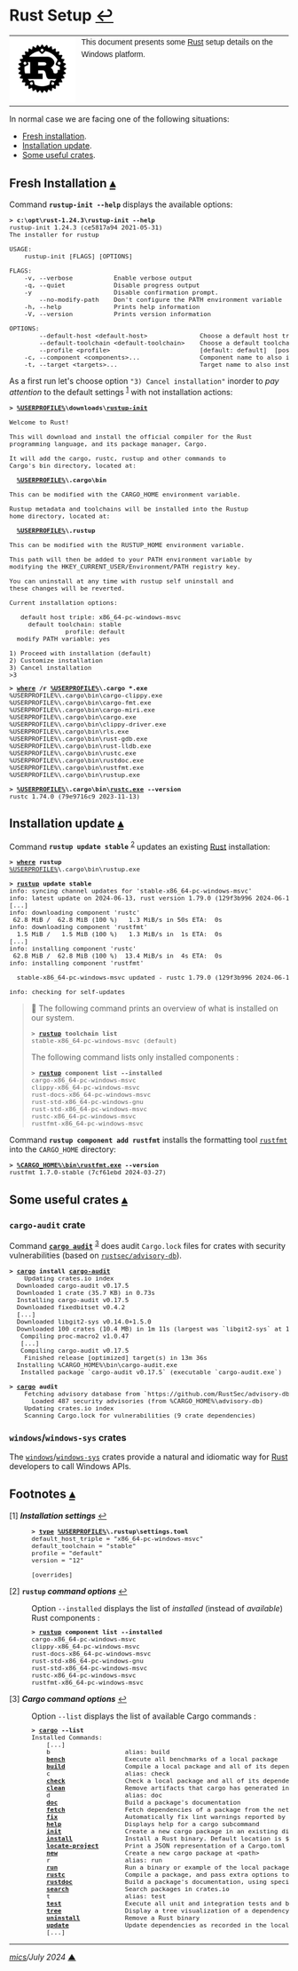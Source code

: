 # <span id="top">Rust Setup</span> <span style="size:30%;"><a href="README.md">↩</a></span>

<table style="font-family:Helvetica,Arial;line-height:1.6;">
  <tr>
  <td style="border:0;padding:0 10px 0 0;min-width:120px;"><a href="https://www.rust-lang.org/" rel="external"><img src="./docs/images/rust-logo-blk.svg" width="120" alt="Rust project"/></a></td>
  <td style="border:0;padding:0;vertical-align:text-top;">This document presents some <a href="https://www.rust-lang.org/" rel="external">Rust</a> setup details on the Windows platform.
  </td>
  </tr>
</table>

In normal case we are facing one of the following situations:
- [Fresh installation](#installation).
- [Installation update](#update).
- [Some useful crates](#crates).

## <span id="installation">Fresh Installation</span> [**&#x25B4;**](#top)

Command **`rustup-init --help`** displays the available options:

<pre style="font-size:80%;">
<b>&gt; c:\opt\rust-1.24.3\rustup-init</a> --help</b>
rustup-init 1.24.3 (ce5817a94 2021-05-31)
The installer for rustup

USAGE:
    rustup-init [FLAGS] [OPTIONS]

FLAGS:
    -v, --verbose           Enable verbose output
    -q, --quiet             Disable progress output
    -y                      Disable confirmation prompt.
        --no-modify-path    Don't configure the PATH environment variable
    -h, --help              Prints help information
    -V, --version           Prints version information

OPTIONS:
        --default-host &lt;default-host&gt;              Choose a default host triple
        --default-toolchain &lt;default-toolchain&gt;    Choose a default toolchain to install
        --profile &lt;profile&gt;                        [default: default]  [possible values: minimal, default, complete]
    -c, --component &lt;components&gt;...                Component name to also install
    -t, --target &lt;targets&gt;...                      Target name to also install
</pre>

As a first run let's choose option `"3) Cancel installation"` inorder to *pay attention* to the default settings <sup id="anchor_01">[1](#footnote_01)</sup> with not installation actions:

<pre style="font-size:80%;">
<b>&gt; <a href="https://en.wikipedia.org/wiki/Environment_variable#Default_values">%USERPROFILE%</a>\downloads\<a href="https://rust-lang.github.io/rustup/installation/index.html">rustup-init</a></b>

Welcome to Rust!

This will download and install the official compiler for the Rust
programming language, and its package manager, Cargo.

It will add the cargo, rustc, rustup and other commands to
Cargo's bin directory, located at:

  <b><a href="https://en.wikipedia.org/wiki/Environment_variable#Default_values">%USERPROFILE%</a>\.cargo\bin</b>

This can be modified with the CARGO_HOME environment variable.

Rustup metadata and toolchains will be installed into the Rustup
home directory, located at:

  <b><a href="https://en.wikipedia.org/wiki/Environment_variable#Default_values">%USERPROFILE%</a>\.rustup</b>

This can be modified with the RUSTUP_HOME environment variable.

This path will then be added to your PATH environment variable by
modifying the HKEY_CURRENT_USER/Environment/PATH registry key.

You can uninstall at any time with rustup self uninstall and
these changes will be reverted.

Current installation options:

   default host triple: x86_64-pc-windows-msvc
     default toolchain: stable
               profile: default
  modify PATH variable: yes

1) Proceed with installation (default)
2) Customize installation
3) Cancel installation
>3
</pre>

<pre style="font-size:80%;">
<b>&gt; <a href="https://docs.microsoft.com/en-us/windows-server/administration/windows-commands/where_1">where</a> /r <a href="https://en.wikipedia.org/wiki/Environment_variable#Default_values">%USERPROFILE%</a>\.cargo *.exe</b>
%USERPROFILE%\.cargo\bin\cargo-clippy.exe
%USERPROFILE%\.cargo\bin\cargo-fmt.exe
%USERPROFILE%\.cargo\bin\cargo-miri.exe
%USERPROFILE%\.cargo\bin\cargo.exe
%USERPROFILE%\.cargo\bin\clippy-driver.exe
%USERPROFILE%\.cargo\bin\rls.exe
%USERPROFILE%\.cargo\bin\rust-gdb.exe
%USERPROFILE%\.cargo\bin\rust-lldb.exe
%USERPROFILE%\.cargo\bin\rustc.exe
%USERPROFILE%\.cargo\bin\rustdoc.exe
%USERPROFILE%\.cargo\bin\rustfmt.exe
%USERPROFILE%\.cargo\bin\rustup.exe
&nbsp;
<b>&gt; <a href="https://en.wikipedia.org/wiki/Environment_variable#Default_values">%USERPROFILE%</a>\.cargo\bin\<a href="https://doc.rust-lang.org/rustc/command-line-arguments.html">rustc.exe</a> --version</b>
rustc 1.74.0 (79e9716c9 2023-11-13)
</pre>

## <span id="update">Installation update</span> [**&#x25B4;**](#top)

Command **`rustup update stable`** <sup id="anchor_02">[2](#footnote_02)</sup>  updates an existing [Rust][rust_lang] installation:

<pre style="font-size:80%;">
<b>&gt; <a href="https://docs.microsoft.com/en-us/windows-server/administration/windows-commands/where_1">where</a> rustup</b>
<a href="https://en.wikipedia.org/wiki/Environment_variable#Default_values">%USERPROFILE%</a>\.cargo\bin\rustup.exe
&nbsp;
<b>&gt; <a href="https://rust-lang.github.io/rustup/basics.html" rel="external">rustup</a> update stable</b>
info: syncing channel updates for 'stable-x86_64-pc-windows-msvc'
info: latest update on 2024-06-13, rust version 1.79.0 (129f3b996 2024-06-10)
[...]
info: downloading component 'rustc'
 62.8 MiB /  62.8 MiB (100 %)   1.3 MiB/s in 50s ETA:  0s
info: downloading component 'rustfmt'
  1.5 MiB /   1.5 MiB (100 %)   1.3 MiB/s in  1s ETA:  0s
[...]
info: installing component 'rustc'
 62.8 MiB /  62.8 MiB (100 %)  13.4 MiB/s in  4s ETA:  0s
info: installing component 'rustfmt'

  stable-x86_64-pc-windows-msvc updated - rustc 1.79.0 (129f3b996 2024-06-10) (from rustc 1.78.0 (9b00956e5 2024-04-29))

info: checking for self-updates
</pre>

> **:mag_right:** The following command prints an overview of what is installed on our system.
> <pre style="font-size:80%;">
> <b>&gt; <a href="https://rust-lang.github.io/rustup/basics.html" rel="externale">rustup</a> toolchain list</a></b>
> stable-x86_64-pc-windows-msvc (default)
> </pre>
> The following command lists only installed components :
> <pre style="font-size:80%;">
> <b>&gt; <a href="https://rust-lang.github.io/rustup/basics.html" rel="externale">rustup</a> component list --installed</b>
> cargo-x86_64-pc-windows-msvc
> clippy-x86_64-pc-windows-msvc
> rust-docs-x86_64-pc-windows-msvc
> rust-std-x86_64-pc-windows-gnu
> rust-std-x86_64-pc-windows-msvc
> rustc-x86_64-pc-windows-msvc
> rustfmt-x86_64-pc-windows-msvc
> </pre>

Command **`rustup component add rustfmt`** installs the formatting tool [`rustfmt`](https://github.com/rust-lang/rustfmt) into the `CARGO_HOME` directory:

<pre style="font-size:80%;">
<b>&gt; <a href="https://linuxcommandlibrary.com/man/rustfmt">%CARGO_HOME%\bin\rustfmt.exe</a> --version</b>
rustfmt 1.7.0-stable (7cf61ebd 2024-03-27)
</pre>

<!--=======================================================================-->

## <span id="crates">Some useful crates</span> [**&#x25B4;**](#top)

### <span id="cargo-audit">`cargo-audit` crate</span>

Command [**`cargo audit`**][cargo_audit] <sup id="anchor_03">[3](#footnote_03)</sup> does audit `Cargo.lock` files for crates with security vulnerabilities (based on [`rustsec/advisory-db`](https://github.com/RustSec/advisory-db/)).

<pre style="font-size:80%;">
<b>&gt; <a href="https://doc.rust-lang.org/cargo/commands/cargo.html" rel="external">cargo</a> install <a href="https://crates.io/crates/cargo-audit" rel="external">cargo-audit</a></b>
    Updating crates.io index
  Downloaded cargo-audit v0.17.5
  Downloaded 1 crate (35.7 KB) in 0.73s
  Installing cargo-audit v0.17.5
  Downloaded fixedbitset v0.4.2
  [...]
  Downloaded libgit2-sys v0.14.0+1.5.0
  Downloaded 100 crates (10.4 MB) in 1m 11s (largest was `libgit2-sys` at 1.5 MB)
   Compiling proc-macro2 v1.0.47
   [...]
   Compiling cargo-audit v0.17.5
    Finished release [optimized] target(s) in 13m 36s
  Installing %CARGO_HOME%\bin\cargo-audit.exe
   Installed package `cargo-audit v0.17.5` (executable `cargo-audit.exe`)
&nbsp;
<b>&gt; <a href="https://doc.rust-lang.org/cargo/commands/cargo.html" rel="external">cargo</a> audit</b>
    Fetching advisory database from `https://github.com/RustSec/advisory-db.git`
      Loaded 487 security advisories (from %CARGO_HOME%\advisory-db)
    Updating crates.io index
    Scanning Cargo.lock for vulnerabilities (9 crate dependencies)
</pre>

### <span id="crates_windows">`windows`/`windows-sys` crates</span>

The [`windows`](https://crates.io/crates/windows)/[`windows-sys`](https://crates.io/crates/windows-sys) crates provide a natural and idiomatic way for [Rust][rust_lang] developers to call Windows APIs.

<!--=======================================================================-->

## <span id="footnotes">Footnotes</span> [**&#x25B4;**](#top)

<span id="footnote_01">[1]</span> ***Installation settings*** [↩](#anchor_01)

<dl><dd>
<pre style="font-size:80%;">
<b>&gt; <a href="https://docs.microsoft.com/en-us/windows-server/administration/windows-commands/type">type</a> <a href="https://en.wikipedia.org/wiki/Environment_variable#Default_values">%USERPROFILE%</a>\.rustup\settings.toml</b>
default_host_triple = "x86_64-pc-windows-msvc"
default_toolchain = "stable"
profile = "default"
version = "12"
&nbsp;
[overrides]
</pre>
</dd></dl>

<span id="footnote_02">[2]</span> **`rustup` *command options*** [↩](#anchor_02)

<dl><dd>
Option <code>--installed</code> displays the list of <i>installed</i> (instead of <i>available</i>) Rust components :
<pre style="font-size:80%">
<b>&gt; <a href="https://rust-lang.github.io/rustup/basics.html" rel="external">rustup</a> component list --installed</b>
cargo-x86_64-pc-windows-msvc
clippy-x86_64-pc-windows-msvc
rust-docs-x86_64-pc-windows-msvc
rust-std-x86_64-pc-windows-gnu
rust-std-x86_64-pc-windows-msvc
rustc-x86_64-pc-windows-msvc
rustfmt-x86_64-pc-windows-msvc
</pre>
</dd></dl>

<span id="footnote_03">[3]</span> ***Cargo command options*** [↩](#anchor_03)

<dl><dd>
Option <code>--list</code> displays the list of available Cargo commands :
<pre style="font-size:80%;">
<b>&gt; <a href="https://doc.rust-lang.org/cargo/commands/cargo.html" rel="external">cargo</a> --list</b>
Installed Commands:
    [...]
    b                    alias: build
    <a href="https://doc.rust-lang.org/cargo/commands/cargo-bench.html"><b>bench</b></a>                Execute all benchmarks of a local package
    <a href="https://doc.rust-lang.org/cargo/commands/cargo-build.html"><b>build</b></a>                Compile a local package and all of its dependencies
    c                    alias: check
    <a href="https://doc.rust-lang.org/cargo/commands/cargo-check.html"><b>check</b></a>                Check a local package and all of its dependencies for errors
    <a href="https://doc.rust-lang.org/cargo/commands/cargo-clean.html"><b>clean</b></a>                Remove artifacts that cargo has generated in the past
    d                    alias: doc
    <a href="https://doc.rust-lang.org/cargo/commands/cargo-doc.html"><b>doc</b></a>                  Build a package's documentation
    <a href="https://doc.rust-lang.org/cargo/commands/cargo-fetch.html"><b>fetch</b></a>                Fetch dependencies of a package from the network
    <a href="https://doc.rust-lang.org/cargo/commands/cargo-fix.html"><b>fix</b></a>                  Automatically fix lint warnings reported by rustc
    <a href="https://doc.rust-lang.org/cargo/commands/cargo-help.html"><b>help</b></a>                 Displays help for a cargo subcommand
    <a href="https://doc.rust-lang.org/cargo/commands/cargo-init.html"><b>init</b></a>                 Create a new cargo package in an existing directory
    <a href="https://doc.rust-lang.org/cargo/commands/cargo-install.html"><b>install</b></a>              Install a Rust binary. Default location is $HOME/.cargo/bin
    <a href="https://doc.rust-lang.org/cargo/commands/cargo-locate-project.html"><b>locate-project</b></a>       Print a JSON representation of a Cargo.toml file's location
    <a href="https://doc.rust-lang.org/cargo/commands/cargo-new.html"><b>new</b></a>                  Create a new cargo package at &lt;path&gt;
    r                    alias: run
    <a href="https://doc.rust-lang.org/cargo/commands/cargo-run.html"><b>run</b></a>                  Run a binary or example of the local package
    <a href="https://doc.rust-lang.org/cargo/commands/cargo-rustc.html"><b>rustc</b></a>                Compile a package, and pass extra options to the compiler
    <a href="https://doc.rust-lang.org/cargo/commands/cargo-rustdoc.html"><b>rustdoc</b></a>              Build a package's documentation, using specified custom flags.
    <a href="https://doc.rust-lang.org/cargo/commands/cargo-search.html"><b>search</b></a>               Search packages in crates.io
    t                    alias: test
    <a href="https://doc.rust-lang.org/cargo/commands/cargo-test.html"><b>test</b></a>                 Execute all unit and integration tests and build examples of a local package
    <a href="https://doc.rust-lang.org/cargo/commands/cargo-tree.html"><b>tree</b></a>                 Display a tree visualization of a dependency graph
    <a href="https://doc.rust-lang.org/cargo/commands/cargo-uninstall.html"><b>uninstall</b></a>            Remove a Rust binary
    <a href="https://doc.rust-lang.org/cargo/commands/cargo-update.html"><b>update</b></a>               Update dependencies as recorded in the local lock file
    [...]
</pre>
</dd></dl>

***

*[mics](https://lampwww.epfl.ch/~michelou/)/July 2024* [**&#9650;**](#top)
<span id="bottom">&nbsp;</span>

<!-- link refs -->

[cargo_audit]: https://lib.rs/crates/cargo-audit
[rust_lang]: https://www.rust-lang.org/
[rustc_cli]: https://man.archlinux.org/man/rustc.1.en
